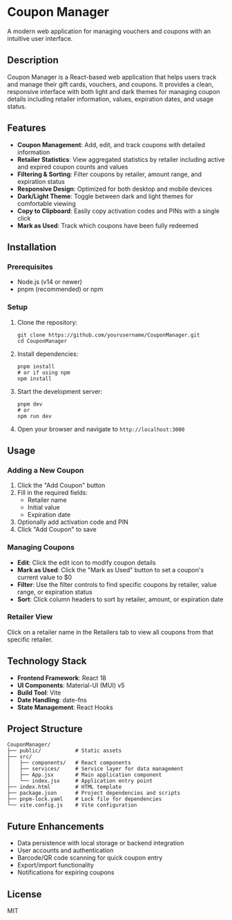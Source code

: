 # Coupon Manager

A modern web application for managing vouchers and coupons with an intuitive user interface.

## Description

Coupon Manager is a React-based web application that helps users track and manage their gift cards, vouchers, and coupons. It provides a clean, responsive interface with both light and dark themes for managing coupon details including retailer information, values, expiration dates, and usage status.

## Features

- **Coupon Management**: Add, edit, and track coupons with detailed information
- **Retailer Statistics**: View aggregated statistics by retailer including active and expired coupon counts and values
- **Filtering & Sorting**: Filter coupons by retailer, amount range, and expiration status
- **Responsive Design**: Optimized for both desktop and mobile devices
- **Dark/Light Theme**: Toggle between dark and light themes for comfortable viewing
- **Copy to Clipboard**: Easily copy activation codes and PINs with a single click
- **Mark as Used**: Track which coupons have been fully redeemed

## Installation

### Prerequisites

- Node.js (v14 or newer)
- pnpm (recommended) or npm

### Setup

1. Clone the repository:
   ```
   git clone https://github.com/yourusername/CouponManager.git
   cd CouponManager
   ```

2. Install dependencies:
   ```
   pnpm install
   # or if using npm
   npm install
   ```

3. Start the development server:
   ```
   pnpm dev
   # or
   npm run dev
   ```

4. Open your browser and navigate to `http://localhost:3000`

## Usage

### Adding a New Coupon

1. Click the "Add Coupon" button
2. Fill in the required fields:
   - Retailer name
   - Initial value
   - Expiration date
3. Optionally add activation code and PIN
4. Click "Add Coupon" to save

### Managing Coupons

- **Edit**: Click the edit icon to modify coupon details
- **Mark as Used**: Click the "Mark as Used" button to set a coupon's current value to $0
- **Filter**: Use the filter controls to find specific coupons by retailer, value range, or expiration status
- **Sort**: Click column headers to sort by retailer, amount, or expiration date

### Retailer View

Click on a retailer name in the Retailers tab to view all coupons from that specific retailer.

## Technology Stack

- **Frontend Framework**: React 18
- **UI Components**: Material-UI (MUI) v5
- **Build Tool**: Vite
- **Date Handling**: date-fns
- **State Management**: React Hooks

## Project Structure

```
CouponManager/
├── public/           # Static assets
├── src/
│   ├── components/   # React components
│   ├── services/     # Service layer for data management
│   ├── App.jsx       # Main application component
│   └── index.jsx     # Application entry point
├── index.html        # HTML template
├── package.json      # Project dependencies and scripts
├── pnpm-lock.yaml    # Lock file for dependencies
└── vite.config.js    # Vite configuration
```

## Future Enhancements

- Data persistence with local storage or backend integration
- User accounts and authentication
- Barcode/QR code scanning for quick coupon entry
- Export/import functionality
- Notifications for expiring coupons

## License

MIT